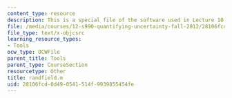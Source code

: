```yaml
---
content_type: resource
description: This is a special file of the software used in Lecture 10.
file: /media/courses/12-s990-quantifying-uncertainty-fall-2012/28106fcd0d490541514f9939855454fe_randfield.m
file_type: text/x-objcsrc
learning_resource_types:
- Tools
ocw_type: OCWFile
parent_title: Tools
parent_type: CourseSection
resourcetype: Other
title: randfield.m
uid: 28106fcd-0d49-0541-514f-9939855454fe
---
```

